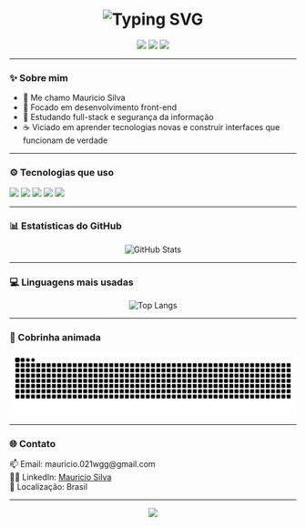 <h1 align="center">
  <img src="https://readme-typing-svg.demolab.com?font=Fira+Code&weight=500&size=25&pause=1000&color=A020F0&center=true&vCenter=true&width=435&lines=Ol%C3%A1%2C+sou+Mauricio+Silva" alt="Typing SVG" />
</h1>

<p align="center">
  <img src="https://img.shields.io/badge/Front--End-Developer-A020F0?style=for-the-badge&logo=html5&logoColor=white" />
  <img src="https://img.shields.io/badge/Estudando-FullStack-8A2BE2?style=for-the-badge&logo=code&logoColor=white" />
  <img src="https://img.shields.io/badge/Hacking-%C3%89tico-black?style=for-the-badge&logo=linux&logoColor=green" />
</p>

---

### ✨ Sobre mim

- 🤝 Me chamo Mauricio Silva
- 🚀 Focado em desenvolvimento front-end
- 🔧 Estudando full-stack e segurança da informação
- ☕ Viciado em aprender tecnologias novas e construir interfaces que funcionam de verdade

---

### ⚙️ Tecnologias que uso

<p>
  <img src="https://img.shields.io/badge/HTML5-A020F0?style=for-the-badge&logo=html5&logoColor=white" />
  <img src="https://img.shields.io/badge/CSS3-A020F0?style=for-the-badge&logo=css3" />
  <img src="https://img.shields.io/badge/JavaScript-A020F0?style=for-the-badge&logo=javascript&logoColor=black" />
  <img src="https://img.shields.io/badge/Git-F05032?style=for-the-badge&logo=git&logoColor=white" />
  <img src="https://img.shields.io/badge/GitHub-181717?style=for-the-badge&logo=github&logoColor=white" />
</p>

---

### 📊 Estatísticas do GitHub

<p align="center">
  <img src="https://github-readme-stats.vercel.app/api?username=Mauzix&show_icons=true&theme=radical&title_color=A020F0&icon_color=A020F0&text_color=ffffff&bg_color=000000" alt="GitHub Stats"/>
</p>

---

### 💻 Linguagens mais usadas

<p align="center">
  <img src="https://github-readme-stats.vercel.app/api/top-langs/?username=Mauzix&layout=compact&theme=radical&title_color=A020F0&text_color=ffffff&bg_color=000000" alt="Top Langs"/>
</p>

---

### 🐍 Cobrinha animada

<p align="center">
  <img src="https://raw.githubusercontent.com/Mauzix/Mauzix/output/github-contribution-grid-snake.svg" alt="Snake animation" />
</p>

---

### 🌐 Contato

<p>
  📫 Email: mauricio.021wgg@gmail.com<br>
  👨‍💼 LinkedIn: <a href="https://linkedin.com/in/Mauzix">Mauricio Silva</a><br>
  📍 Localização: Brasil
</p>

---

<p align="center">
  <img src="https://readme-typing-svg.demolab.com?font=Orbitron&size=18&pause=1000&color=00F0FF&center=true&vCenter=true&width=435&lines=Que+a+luz+do+c%C3%B3digo+te+guie%2E%2E%2E" />
</p>
